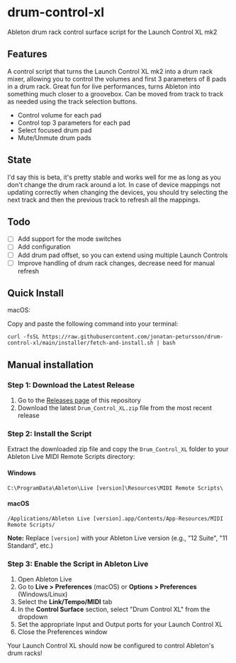 # drum-control-xl
Ableton drum rack control surface script for the Launch Control XL mk2

## Features

A control script that turns the Launch Control XL mk2 into a drum rack mixer, allowing you to control the volumes and first 3 parameters of 8 pads in a drum rack. Great fun for live performances, turns Ableton into something much closer to a groovebox. Can be moved from track to track as needed using the track selection buttons.

- Control volume for each pad
- Control top 3 parameters for each pad
- Select focused drum pad
- Mute/Unmute drum pads

## State

I'd say this is beta, it's pretty stable and works well for me as long as you don't change the drum rack around a lot. In case of device mappings not updating correctly when changing the devices, you should try selecting the next track and then the previous track to refresh all the mappings.

## Todo

- [ ] Add support for the mode switches
- [ ] Add configuration
- [ ] Add drum pad offset, so you can extend using multiple Launch Controls
- [ ] Improve handling of drum rack changes, decrease need for manual refresh

## Quick Install

macOS:

Copy and paste the following command into your terminal:

```
curl -fsSL https://raw.githubusercontent.com/jonatan-petursson/drum-control-xl/main/installer/fetch-and-install.sh | bash
```

## Manual installation

### Step 1: Download the Latest Release

1. Go to the [Releases page](https://github.com/jonatan-petursson/drum-control-xl/releases) of this repository
2. Download the latest `Drum_Control_XL.zip` file from the most recent release

### Step 2: Install the Script

Extract the downloaded zip file and copy the `Drum_Control_XL` folder to your Ableton Live MIDI Remote Scripts directory:

#### Windows
```
C:\ProgramData\Ableton\Live [version]\Resources\MIDI Remote Scripts\
```

#### macOS
```
/Applications/Ableton Live [version].app/Contents/App-Resources/MIDI Remote Scripts/
```

**Note:** Replace `[version]` with your Ableton Live version (e.g., "12 Suite", "11 Standard", etc.)

### Step 3: Enable the Script in Ableton Live

1. Open Ableton Live
2. Go to **Live > Preferences** (macOS) or **Options > Preferences** (Windows/Linux)
3. Select the **Link/Tempo/MIDI** tab
4. In the **Control Surface** section, select "Drum Control XL" from the dropdown
5. Set the appropriate Input and Output ports for your Launch Control XL
6. Close the Preferences window

Your Launch Control XL should now be configured to control Ableton's drum racks!
